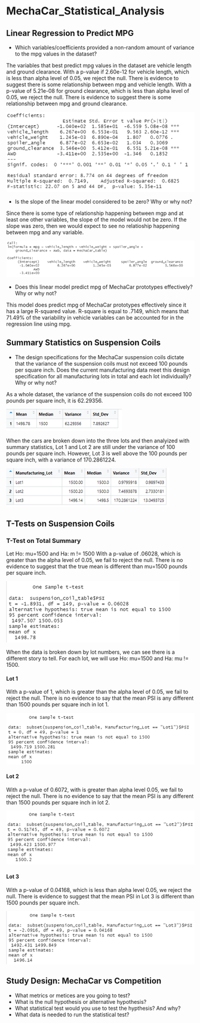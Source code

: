 # MechaCar_Statistical_Analysis

## Linear Regression to Predict MPG

- Which variables/coefficients provided a non-random amount of variance to the mpg values in the dataset?

The variables that best predict mpg values in the dataset are vehicle length and ground clearance.  With a p-value if 2.60e-12 for vehicle length, which is less than alpha level of 0.05, we reject the null.  There is evidence to suggest there is some relationship between mpg and vehicle length.  With a p-value of 5.21e-08 for ground clearance, which is less than alpha level of 0.05, we reject the null.  There is evidence to suggest there is some relationship between mpg and ground clearance.  

![linear analysis photo](deliverable_1.png)

- Is the slope of the linear model considered to be zero? Why or why not?

Since there is some type of relationship happening between mgp and at least one other variables, the slope of the  model would not be zero.  If the slope was zero, then we would expect to see no relatioship happening between mpg and any variable.  

![slopes](deliverable_1_slopes.png)

- Does this linear model predict mpg of MechaCar prototypes effectively? Why or why not?

This model does predict mpg of MechaCar prototypes effectively since it has a large R-squared value.  R-square is equal to .7149, which means that 71.49% of the variability in vehicle variables can be accounted for in the regression line using mpg.  


## Summary Statistics on Suspension Coils

- The design specifications for the MechaCar suspension coils dictate that the variance of the suspension coils must not exceed 100 pounds per square inch. Does the current manufacturing data meet this design specification for all manufacturing lots in total and each lot individually? Why or why not?

As a whole dataset, the variance of the suspension coils do not exceed 100 pounds per square inch, it is 62.29356. 

![total summary](deliverable_2_total_summary.png)

When the cars are broken down into the three lots and then analyized with summary statistics, Lot 1 and Lot 2 are still under the variance of 100 pounds per square inch.  However, Lot 3 is well above the 100 pounds per square inch, with a variance of 170.2861224.  

![lot summary](deliverable_2_lot_summary.png)

## T-Tests on Suspension Coils

### T-Test on Total Summary

Let Ho: mu=1500  and Ha: m != 1500
With a p-value of .06028, which is greater than the alpha level of 0.05, we fail to reject the null.  There is no evidence to suggest that the true mean is different than mu=1500 pounds per square inch.  

![one sample t test](deliverable_3_1st_test.png)

When the data is broken down by lot numbers, we can see there is a different story to tell.  For each lot, we will use Ho: mu=1500 and Ha: mu != 1500.

#### Lot 1

With a p-value of 1, which is greater than the alpha level of 0.05, we fail to reject the null.  There is no evidence to say that the mean PSI is any different than 1500 pounds per square inch in lot 1.  

![Lot 1 test test](deliverable_3_ttest_lot1.png)

#### Lot 2

With a p-value of 0.6072, with is greater than alpha level 0.05, we fail to reject the null.  There is no evidence to say that the mean PSI is any different than 1500 pounds per square inch in lot 2.  

![lot 2 t test](deliverable_3_ttest_lot2.png)

#### Lot 3

With a p-value of 0.04168, which is less than alpha level 0.05, we reject the null.  There is evidence to suggest that the mean PSI in Lot 3 is different than 1500 pounds per square inch.  

![lot 3 t test](deliverable_3_ttest_lot3.png)


## Study Design: MechaCar vs Competition

- What metrics or metices are you going to test?
- What is the null hypothesis or alternative hypothesis?
- What statistical test would you use to test the hypthesis? And why?
- What data is needed to run the statistical test?

